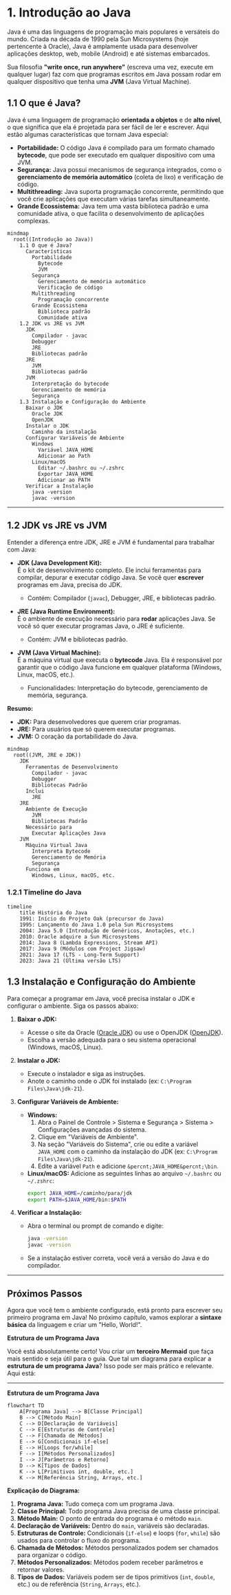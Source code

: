 # 1. Introdução ao Java

Java é uma das linguagens de programação mais populares e versáteis do mundo. Criada na década de 1990 pela Sun Microsystems (hoje pertencente à Oracle), Java é amplamente usada para desenvolver aplicações desktop, web, mobile (Android) e até sistemas embarcados. 

Sua filosofia **"write once, run anywhere"** (escreva uma vez, execute em qualquer lugar) faz com que programas escritos em Java possam rodar em qualquer dispositivo que tenha uma **JVM** (Java Virtual Machine).


## **1.1 O que é Java?**
Java é uma linguagem de programação **orientada a objetos** e de **alto nível**, o que significa que ela é projetada para ser fácil de ler e escrever. Aqui estão algumas características que tornam Java especial:

- **Portabilidade:** O código Java é compilado para um formato chamado **bytecode**, que pode ser executado em qualquer dispositivo com uma JVM.
- **Segurança:** Java possui mecanismos de segurança integrados, como o **gerenciamento de memória automático** (coleta de lixo) e verificação de código.
- **Multithreading:** Java suporta programação concorrente, permitindo que você crie aplicações que executam várias tarefas simultaneamente.
- **Grande Ecossistema:** Java tem uma vasta biblioteca padrão e uma comunidade ativa, o que facilita o desenvolvimento de aplicações complexas.


```mermaid
mindmap
  root((Introdução ao Java))
    1.1 O que é Java?
      Características
        Portabilidade
          Bytecode
          JVM
        Segurança
          Gerenciamento de memória automático
          Verificação de código
        Multithreading
          Programação concorrente
        Grande Ecossistema
          Biblioteca padrão
          Comunidade ativa
    1.2 JDK vs JRE vs JVM
      JDK
        Compilador - javac
        Debugger
        JRE
        Bibliotecas padrão
      JRE
        JVM
        Bibliotecas padrão
      JVM
        Interpretação do bytecode
        Gerenciamento de memória
        Segurança
    1.3 Instalação e Configuração do Ambiente
      Baixar o JDK
        Oracle JDK
        OpenJDK
      Instalar o JDK
        Caminho da instalação
      Configurar Variáveis de Ambiente
        Windows
          Variável JAVA_HOME
          Adicionar ao Path
        Linux/macOS
          Editar ~/.bashrc ou ~/.zshrc
          Exportar JAVA_HOME
          Adicionar ao PATH
      Verificar a Instalação
        java -version
        javac -version
```



---

## **1.2 JDK vs JRE vs JVM**
Entender a diferença entre JDK, JRE e JVM é fundamental para trabalhar com Java:

- **JDK (Java Development Kit):**  
  É o kit de desenvolvimento completo. Ele inclui ferramentas para compilar, depurar e executar código Java. Se você quer **escrever** programas em Java, precisa do JDK.  
  - Contém: Compilador (`javac`), Debugger, JRE, e bibliotecas padrão.

- **JRE (Java Runtime Environment):**  
  É o ambiente de execução necessário para **rodar** aplicações Java. Se você só quer executar programas Java, o JRE é suficiente.  
  - Contém: JVM e bibliotecas padrão.

- **JVM (Java Virtual Machine):**  
  É a máquina virtual que executa o **bytecode** Java. Ela é responsável por garantir que o código Java funcione em qualquer plataforma (Windows, Linux, macOS, etc.).  
  - Funcionalidades: Interpretação do bytecode, gerenciamento de memória, segurança.

**Resumo:**  
- **JDK:** Para desenvolvedores que querem criar programas.  
- **JRE:** Para usuários que só querem executar programas.  
- **JVM:** O coração da portabilidade do Java.


```mermaid
mindmap
  root((JVM, JRE e JDK))
    JDK
      Ferramentas de Desenvolvimento
        Compilador - javac
        Debugger
        Bibliotecas Padrão
      Inclui
        JRE
    JRE
      Ambiente de Execução
        JVM
        Bibliotecas Padrão
      Necessário para
        Executar Aplicações Java
    JVM
      Máquina Virtual Java
        Interpreta Bytecode
        Gerenciamento de Memória
        Segurança
      Funciona em
        Windows, Linux, macOS, etc.
```


### 1.2.1 Timeline do Java

```mermaid
timeline
    title História do Java
    1991: Início do Projeto Oak (precursor do Java)
    1995: Lançamento do Java 1.0 pela Sun Microsystems
    2004: Java 5.0 (Introdução de Genéricos, Anotações, etc.)
    2010: Oracle adquire a Sun Microsystems
    2014: Java 8 (Lambda Expressions, Stream API)
    2017: Java 9 (Módulos com Project Jigsaw)
    2021: Java 17 (LTS - Long-Term Support)
    2023: Java 21 (Última versão LTS)
```

## **1.3 Instalação e Configuração do Ambiente**
Para começar a programar em Java, você precisa instalar o JDK e configurar o ambiente. Siga os passos abaixo:

1. **Baixar o JDK:**
   - Acesse o site da Oracle ([Oracle JDK](https://www.oracle.com/java/technologies/javase-downloads.html)) ou use o OpenJDK ([OpenJDK](https://openjdk.org/)).
   - Escolha a versão adequada para o seu sistema operacional (Windows, macOS, Linux).

2. **Instalar o JDK:**
   - Execute o instalador e siga as instruções.
   - Anote o caminho onde o JDK foi instalado (ex: `C:\Program Files\Java\jdk-21`).

3. **Configurar Variáveis de Ambiente:**
   - **Windows:**
     1. Abra o Painel de Controle > Sistema e Segurança > Sistema > Configurações avançadas do sistema.
     2. Clique em "Variáveis de Ambiente".
     3. Na seção "Variáveis do Sistema", crie ou edite a variável `JAVA_HOME` com o caminho da instalação do JDK (ex: `C:\Program Files\Java\jdk-21`).
     4. Edite a variável `Path` e adicione `&percnt;JAVA_HOME&percnt;\bin`.
   - **Linux/macOS:**
     Adicione as seguintes linhas ao arquivo `~/.bashrc` ou `~/.zshrc`:
     ```bash
     export JAVA_HOME=/caminho/para/jdk
     export PATH=$JAVA_HOME/bin:$PATH
     ```

4. **Verificar a Instalação:**
   - Abra o terminal ou prompt de comando e digite:
     ```bash
     java -version
     javac -version
     ```
   - Se a instalação estiver correta, você verá a versão do Java e do compilador.

---

## **Próximos Passos**
Agora que você tem o ambiente configurado, está pronto para escrever seu primeiro programa em Java! No próximo capítulo, vamos explorar a **sintaxe básica** da linguagem e criar um "Hello, World!".

<note>

**Estrutura de um Programa Java**


Você está absolutamente certo! Vou criar um **terceiro Mermaid** que faça mais sentido e seja útil para o guia. Que tal um diagrama para explicar a **estrutura de um programa Java**? Isso pode ser mais prático e relevante. Aqui está:

---

**Estrutura de um Programa Java**

```mermaid
flowchart TD
    A[Programa Java] --> B[Classe Principal]
    B --> C[Método Main]
    C --> D[Declaração de Variáveis]
    C --> E[Estruturas de Controle]
    C --> F[Chamada de Métodos]
    E --> G[Condicionais if-else]
    E --> H[Loops for/while]
    F --> I[Métodos Personalizados]
    I --> J[Parâmetros e Retorno]
    D --> K[Tipos de Dados]
    K --> L[Primitivos int, double, etc.]
    K --> M[Referência String, Arrays, etc.]
 ```

**Explicação do Diagrama:**

1. **Programa Java:** Tudo começa com um programa Java.
2. **Classe Principal:** Todo programa Java precisa de uma classe principal.
3. **Método Main:** O ponto de entrada do programa é o método `main`.
4. **Declaração de Variáveis:** Dentro do `main`, variáveis são declaradas.
5. **Estruturas de Controle:** Condicionais (`if-else`) e loops (`for`, `while`) são usados para controlar o fluxo do programa.
6. **Chamada de Métodos:** Métodos personalizados podem ser chamados para organizar o código.
7. **Métodos Personalizados:** Métodos podem receber parâmetros e retornar valores.
8. **Tipos de Dados:** Variáveis podem ser de tipos primitivos (`int`, `double`, etc.) ou de referência (`String`, `Arrays`, etc.).

</note>
